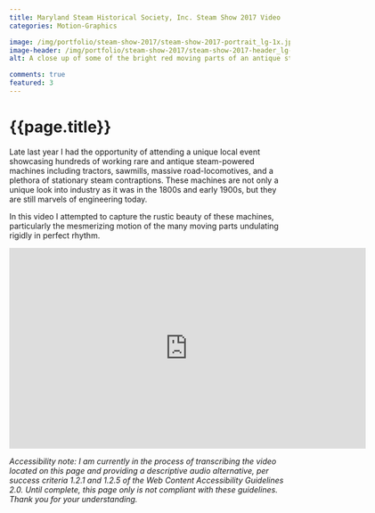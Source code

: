 ```yaml
---
title: Maryland Steam Historical Society, Inc. Steam Show 2017 Video
categories: Motion-Graphics

image: /img/portfolio/steam-show-2017/steam-show-2017-portrait_lg-1x.jpg
image-header: /img/portfolio/steam-show-2017/steam-show-2017-header_lg-1x.jpg
alt: A close up of some of the bright red moving parts of an antique steam engine rigged to power a sawmill.

comments: true
featured: 3
---
```


# {{page.title}}

Late last year I had the opportunity of attending a unique local event showcasing hundreds of working rare and antique steam-powered machines including tractors, sawmills, massive road-locomotives, and a plethora of stationary steam contraptions. These machines are not only a unique look into industry as it was in the 1800s and early 1900s, but they are still marvels of engineering today.

In this video I attempted to capture the rustic beauty of these machines, particularly the mesmerizing motion of the many moving parts undulating rigidly in perfect rhythm.



<div class="video-responsive  center">
<iframe width="640" height="360" src="https://www.youtube.com/embed/iLlXrYmz2bI?rel=0" frameborder="0" allow="autoplay; encrypted-media" allowfullscreen></iframe>
</div>

*Accessibility note: I am currently in the process of transcribing the video located on this page and providing a descriptive audio alternative, per success criteria 1.2.1 and 1.2.5 of the Web Content Accessibility Guidelines 2.0. Until complete, this page only is not compliant with these guidelines. Thank you for your understanding.*